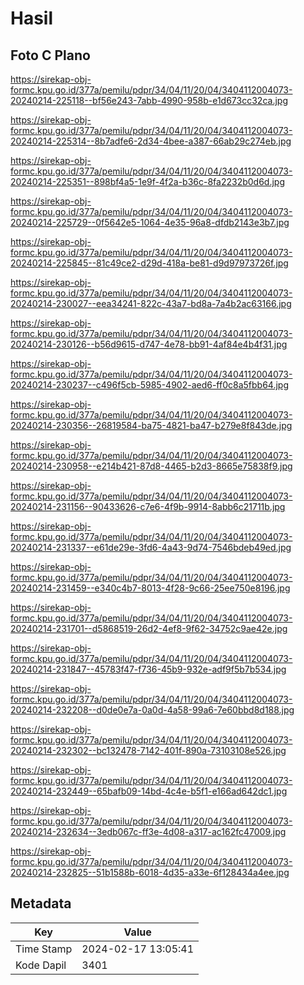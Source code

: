 # Hasil

## Foto C Plano

https://sirekap-obj-formc.kpu.go.id/377a/pemilu/pdpr/34/04/11/20/04/3404112004073-20240214-225118--bf56e243-7abb-4990-958b-e1d673cc32ca.jpg

https://sirekap-obj-formc.kpu.go.id/377a/pemilu/pdpr/34/04/11/20/04/3404112004073-20240214-225314--8b7adfe6-2d34-4bee-a387-66ab29c274eb.jpg

https://sirekap-obj-formc.kpu.go.id/377a/pemilu/pdpr/34/04/11/20/04/3404112004073-20240214-225351--898bf4a5-1e9f-4f2a-b36c-8fa2232b0d6d.jpg

https://sirekap-obj-formc.kpu.go.id/377a/pemilu/pdpr/34/04/11/20/04/3404112004073-20240214-225729--0f5642e5-1064-4e35-96a8-dfdb2143e3b7.jpg

https://sirekap-obj-formc.kpu.go.id/377a/pemilu/pdpr/34/04/11/20/04/3404112004073-20240214-225845--81c49ce2-d29d-418a-be81-d9d97973726f.jpg

https://sirekap-obj-formc.kpu.go.id/377a/pemilu/pdpr/34/04/11/20/04/3404112004073-20240214-230027--eea34241-822c-43a7-bd8a-7a4b2ac63166.jpg

https://sirekap-obj-formc.kpu.go.id/377a/pemilu/pdpr/34/04/11/20/04/3404112004073-20240214-230126--b56d9615-d747-4e78-bb91-4af84e4b4f31.jpg

https://sirekap-obj-formc.kpu.go.id/377a/pemilu/pdpr/34/04/11/20/04/3404112004073-20240214-230237--c496f5cb-5985-4902-aed6-ff0c8a5fbb64.jpg

https://sirekap-obj-formc.kpu.go.id/377a/pemilu/pdpr/34/04/11/20/04/3404112004073-20240214-230356--26819584-ba75-4821-ba47-b279e8f843de.jpg

https://sirekap-obj-formc.kpu.go.id/377a/pemilu/pdpr/34/04/11/20/04/3404112004073-20240214-230958--e214b421-87d8-4465-b2d3-8665e75838f9.jpg

https://sirekap-obj-formc.kpu.go.id/377a/pemilu/pdpr/34/04/11/20/04/3404112004073-20240214-231156--90433626-c7e6-4f9b-9914-8abb6c21711b.jpg

https://sirekap-obj-formc.kpu.go.id/377a/pemilu/pdpr/34/04/11/20/04/3404112004073-20240214-231337--e61de29e-3fd6-4a43-9d74-7546bdeb49ed.jpg

https://sirekap-obj-formc.kpu.go.id/377a/pemilu/pdpr/34/04/11/20/04/3404112004073-20240214-231459--e340c4b7-8013-4f28-9c66-25ee750e8196.jpg

https://sirekap-obj-formc.kpu.go.id/377a/pemilu/pdpr/34/04/11/20/04/3404112004073-20240214-231701--d5868519-26d2-4ef8-9f62-34752c9ae42e.jpg

https://sirekap-obj-formc.kpu.go.id/377a/pemilu/pdpr/34/04/11/20/04/3404112004073-20240214-231847--45783f47-f736-45b9-932e-adf9f5b7b534.jpg

https://sirekap-obj-formc.kpu.go.id/377a/pemilu/pdpr/34/04/11/20/04/3404112004073-20240214-232208--d0de0e7a-0a0d-4a58-99a6-7e60bbd8d188.jpg

https://sirekap-obj-formc.kpu.go.id/377a/pemilu/pdpr/34/04/11/20/04/3404112004073-20240214-232302--bc132478-7142-401f-890a-73103108e526.jpg

https://sirekap-obj-formc.kpu.go.id/377a/pemilu/pdpr/34/04/11/20/04/3404112004073-20240214-232449--65bafb09-14bd-4c4e-b5f1-e166ad642dc1.jpg

https://sirekap-obj-formc.kpu.go.id/377a/pemilu/pdpr/34/04/11/20/04/3404112004073-20240214-232634--3edb067c-ff3e-4d08-a317-ac162fc47009.jpg

https://sirekap-obj-formc.kpu.go.id/377a/pemilu/pdpr/34/04/11/20/04/3404112004073-20240214-232825--51b1588b-6018-4d35-a33e-6f128434a4ee.jpg


## Metadata

| Key        | Value               |
| ---------- | ------------------- |
| Time Stamp | 2024-02-17 13:05:41 |
| Kode Dapil | 3401                |



